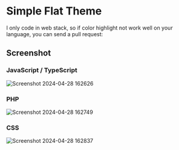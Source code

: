 # Simple Flat Theme

I only code in web stack, so if color highlight not work well on your language, you can send a pull request:

## Screenshot

### JavaScript / TypeScript

![Screenshot 2024-04-28 162626](https://github.com/HOAIAN2/simple-flat-theme/assets/98139595/f6a8a08b-95f0-4633-8108-55451a11bc44)

### PHP

![Screenshot 2024-04-28 162749](https://github.com/HOAIAN2/simple-flat-theme/assets/98139595/0566d294-998f-4507-906b-a7515410e542)

### CSS

![Screenshot 2024-04-28 162837](https://github.com/HOAIAN2/simple-flat-theme/assets/98139595/877d5f23-f624-409b-b783-75de7eed1f2a)
